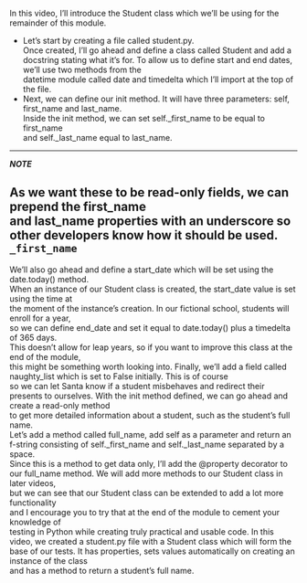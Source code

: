 
In this video, I’ll introduce the Student class which we’ll be using for the remainder of this module.

- Let’s  start by creating a file called student.py.   
Once created, I’ll go ahead and define a class called  Student and add a docstring stating what it’s for.
To allow us to define start and end  dates, we’ll use two methods from the  
datetime module called date and timedelta  which I’ll import at the top of the file.
- Next, we can define our init method. It will have  three parameters: self, first_name and last_name.  
Inside the init method, we can set  self._first_name to be equal to first_name  
and self._last_name equal to last_name.

---
***NOTE***

As we want these to be read-only  fields, we can prepend the first_name  
and last_name properties with an underscore so  other developers know how it should be used.
`_first_name` 
---


We’ll also go ahead and define a start_date  which will be set using the date.today() method.  
When an instance of our Student class is created,  the start_date value is set using the time at  
the moment of the instance’s creation. In our  fictional school, students will enroll for a year,  
so we can define end_date and set it equal  to date.today() plus a timedelta of 365 days.  
This doesn’t allow for leap years, so if you want  to improve this class at the end of the module,  
this might be something worth looking into.
Finally, we’ll add a field called naughty_list  which is set to False initially. This is of course  
so we can let Santa know if a student misbehaves  and redirect their presents to ourselves.
With the init method defined, we can  go ahead and create a read-only method  
to get more detailed information about a  student, such as the student’s full name.  
Let’s add a method called full_name,  add self as a parameter and return an  
f-string consisting of self._first_name  and self._last_name separated by a space.  
Since this is a method to get data only, I’ll add  the @property decorator to our full_name method.
We will add more methods to our  Student class in later videos,  
but we can see that our Student class can  be extended to add a lot more functionality  
and I encourage you to try that at the end  of the module to cement your knowledge of  
testing in Python while creating  truly practical and usable code.
In this video, we created a student.py file  with a Student class which will form the  
base of our tests. It has properties, sets values  automatically on creating an instance of the class  
and has a method to return a student’s full name.